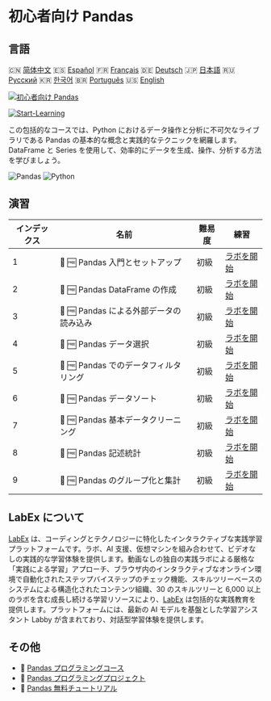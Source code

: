 # 初心者向け Pandas

## 言語

🇨🇳 [简体中文](README_zh.md) 🇪🇸 [Español](README_es.md) 🇫🇷 [Français](README_fr.md) 🇩🇪 [Deutsch](README_de.md) 🇯🇵 [日本語](README_ja.md) 🇷🇺 [Русский](README_ru.md) 🇰🇷 [한국어](README_ko.md) 🇧🇷 [Português](README_pt.md) 🇺🇸 [English](README.md) 

[![初心者向け Pandas](https://cover-creator.labex.io/pandas-for-beginners.png?lang=ja)](https://labex.io/ja/courses/pandas-for-beginners)

[![Start-Learning](https://img.shields.io/badge/Start-Learning-whitesmoke?style=for-the-badge)](https://labex.io/ja/courses/pandas-for-beginners)

この包括的なコースでは、Python におけるデータ操作と分析に不可欠なライブラリである Pandas の基本的な概念と実践的なテクニックを網羅します。DataFrame と Series を使用して、効率的にデータを生成、操作、分析する方法を学びましょう。

![Pandas](https://img.shields.io/badge/Pandas-whitesmoke?style=for-the-badge&logo=pandas)
![Python](https://img.shields.io/badge/Python-whitesmoke?style=for-the-badge&logo=python)


## 演習

|   インデックス | 名前                                    | 難易度   | 練習                                                                                                                                        |
|----------------|-----------------------------------------|----------|---------------------------------------------------------------------------------------------------------------------------------------------|
|              1 | 🧩 🆓 Pandas 入門とセットアップ         | 初級     | <a target='_blank' href='https://labex.io/ja/labs/pandas-pandas-introduction-and-setup-596395?course=pandas-for-beginners'>ラボを開始</a>   |
|              2 | 🧩 🆓 Pandas DataFrame の作成           | 初級     | <a target='_blank' href='https://labex.io/ja/labs/pandas-pandas-creating-dataframes-596391?course=pandas-for-beginners'>ラボを開始</a>      |
|              3 | 🧩 🆓 Pandas による外部データの読み込み | 初級     | <a target='_blank' href='https://labex.io/ja/labs/pandas-pandas-reading-external-data-596396?course=pandas-for-beginners'>ラボを開始</a>    |
|              4 | 🧩 🆓 Pandas データ選択                 | 初級     | <a target='_blank' href='https://labex.io/ja/labs/pandas-pandas-selecting-data-596397?course=pandas-for-beginners'>ラボを開始</a>           |
|              5 | 🧩 🆓 Pandas でのデータフィルタリング   | 初級     | <a target='_blank' href='https://labex.io/ja/labs/pandas-pandas-filtering-data-596393?course=pandas-for-beginners'>ラボを開始</a>           |
|              6 | 🧩 🆓 Pandas データソート               | 初級     | <a target='_blank' href='https://labex.io/ja/labs/pandas-pandas-sorting-data-596398?course=pandas-for-beginners'>ラボを開始</a>             |
|              7 | 🧩 🆓 Pandas 基本データクリーニング     | 初級     | <a target='_blank' href='https://labex.io/ja/labs/pandas-pandas-basic-data-cleaning-596390?course=pandas-for-beginners'>ラボを開始</a>      |
|              8 | 🧩 🆓 Pandas 記述統計                   | 初級     | <a target='_blank' href='https://labex.io/ja/labs/pandas-pandas-descriptive-statistics-596392?course=pandas-for-beginners'>ラボを開始</a>   |
|              9 | 🧩 🆓 Pandas のグループ化と集計         | 初級     | <a target='_blank' href='https://labex.io/ja/labs/pandas-pandas-grouping-and-aggregating-596394?course=pandas-for-beginners'>ラボを開始</a> |

## LabEx について

[LabEx](https://labex.io) は、コーディングとテクノロジーに特化したインタラクティブな実践学習プラットフォームです。ラボ、AI 支援、仮想マシンを組み合わせて、ビデオなしの実践的な学習体験を提供します。動画なしの独自の実践ラボによる厳格な「実践による学習」アプローチ、ブラウザ内のインタラクティブなオンライン環境で自動化されたステップバイステップのチェック機能、スキルツリーベースのシステムによる構造化されたコンテンツ組織、30 のスキルツリーと 6,000 以上のラボを含む成長し続ける学習リソースにより、[LabEx](https://labex.io) は包括的な実践教育を提供します。プラットフォームには、最新の AI モデルを基盤とした学習アシスタント Labby が含まれており、対話型学習体験を提供します。

## その他

- 🔗 [Pandas プログラミングコース](https://github.com/labex-labs/awesome-programming-courses)
- 🔗 [Pandas プログラミングプロジェクト](https://github.com/labex-labs/awesome-programming-projects)
- 🔗 [Pandas 無料チュートリアル](https://github.com/labex-labs/pandas-free-tutorials)

